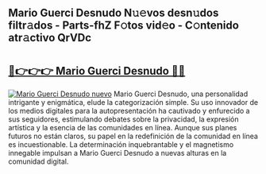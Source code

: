 ## Mario Guerci Desnudo N𝚞𝚎vos desn𝚞dos filtr𝚊dos - Parts-fhZ F𝚘tos vid𝚎o - C𝚘ntenido atr𝚊ctivo QrVDc

# <h2><a href="http://mb3tsvh.tromn.icu/?c=Mario+Guerci+Desnudo">🔗👉👉👉 Mario Guerci Desnudo 🔗🔗</a></h2>

[![Mario Guerci Desnudo nuevo](https://i.imgur.com/pEAQMta.gif)](http://mb3tsvh.tromn.icu/?c=Mario+Guerci+Desnudo)
Mario Guerci Desnudo, una personalidad intrigante y enigmática, elude la categorización simple. Su uso innovador de los medios digitales para la autopresentación ha cautivado y enfurecido a sus seguidores, estimulando debates sobre la privacidad, la expresión artística y la esencia de las comunidades en línea. Aunque sus planes futuros no están claros, su papel en la redefinición de la comunidad en línea es incuestionable. La determinación inquebrantable y el magnetismo innegable impulsan a Mario Guerci Desnudo a nuevas alturas en la comunidad digital.
